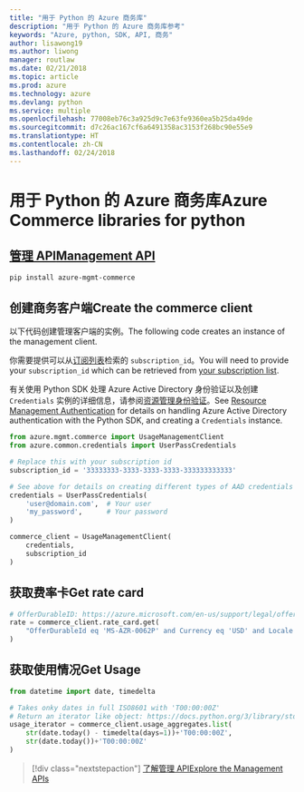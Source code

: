 ```yaml
---
title: "用于 Python 的 Azure 商务库"
description: "用于 Python 的 Azure 商务库参考"
keywords: "Azure, python, SDK, API, 商务"
author: lisawong19
ms.author: liwong
manager: routlaw
ms.date: 02/21/2018
ms.topic: article
ms.prod: azure
ms.technology: azure
ms.devlang: python
ms.service: multiple
ms.openlocfilehash: 77008eb76c3a925d9c7e63fe9360ea5b25da49de
ms.sourcegitcommit: d7c26ac167cf6a6491358ac3153f268bc90e55e9
ms.translationtype: HT
ms.contentlocale: zh-CN
ms.lasthandoff: 02/24/2018
---
```

# <a name="azure-commerce-libraries-for-python"></a><span data-ttu-id="a2182-104">用于 Python 的 Azure 商务库</span><span class="sxs-lookup"><span data-stu-id="a2182-104">Azure Commerce libraries for python</span></span>

## <a name="management-apipythonapioverviewazurecommercemanagement"></a>[<span data-ttu-id="a2182-105">管理 API</span><span class="sxs-lookup"><span data-stu-id="a2182-105">Management API</span></span>](/python/api/overview/azure/commerce/management)

```bash
pip install azure-mgmt-commerce
```
## <a name="create-the-commerce-client"></a><span data-ttu-id="a2182-106">创建商务客户端</span><span class="sxs-lookup"><span data-stu-id="a2182-106">Create the commerce client</span></span>

<span data-ttu-id="a2182-107">以下代码创建管理客户端的实例。</span><span class="sxs-lookup"><span data-stu-id="a2182-107">The following code creates an instance of the management client.</span></span>

<span data-ttu-id="a2182-108">你需要提供可以从[订阅列表](https://manage.windowsazure.com/#Workspaces/AdminTasks/SubscriptionMapping)检索的 ``subscription_id``。</span><span class="sxs-lookup"><span data-stu-id="a2182-108">You will need to provide your ``subscription_id`` which can be retrieved from [your subscription list](https://manage.windowsazure.com/#Workspaces/AdminTasks/SubscriptionMapping).</span></span>

<span data-ttu-id="a2182-109">有关使用 Python SDK 处理 Azure Active Directory 身份验证以及创建 ``Credentials`` 实例的详细信息，请参阅[资源管理身份验证](/python/azure/python-sdk-azure-authenticate)。</span><span class="sxs-lookup"><span data-stu-id="a2182-109">See [Resource Management Authentication](/python/azure/python-sdk-azure-authenticate) for details on handling Azure Active Directory authentication with the Python SDK, and creating a ``Credentials`` instance.</span></span>

```python
from azure.mgmt.commerce import UsageManagementClient
from azure.common.credentials import UserPassCredentials

# Replace this with your subscription id
subscription_id = '33333333-3333-3333-3333-333333333333'

# See above for details on creating different types of AAD credentials
credentials = UserPassCredentials(
    'user@domain.com',  # Your user
    'my_password',      # Your password
)

commerce_client = UsageManagementClient(
    credentials,
    subscription_id
)
``` 

## <a name="get-rate-card"></a><span data-ttu-id="a2182-110">获取费率卡</span><span class="sxs-lookup"><span data-stu-id="a2182-110">Get rate card</span></span>

```python
# OfferDurableID: https://azure.microsoft.com/en-us/support/legal/offer-details/
rate = commerce_client.rate_card.get(
    "OfferDurableId eq 'MS-AZR-0062P' and Currency eq 'USD' and Locale eq 'en-US' and RegionInfo eq 'US'"
)
```

## <a name="get-usage"></a><span data-ttu-id="a2182-111">获取使用情况</span><span class="sxs-lookup"><span data-stu-id="a2182-111">Get Usage</span></span>

```python
from datetime import date, timedelta

# Takes onky dates in full ISO8601 with 'T00:00:00Z'
# Return an iterator like object: https://docs.python.org/3/library/stdtypes.html#iterator-types
usage_iterator = commerce_client.usage_aggregates.list(
    str(date.today() - timedelta(days=1))+'T00:00:00Z',
    str(date.today())+'T00:00:00Z'
)
```

> [!div class="nextstepaction"]
> [<span data-ttu-id="a2182-112">了解管理 API</span><span class="sxs-lookup"><span data-stu-id="a2182-112">Explore the Management APIs</span></span>](/python/api/overview/azure/commerce/management)
